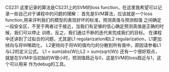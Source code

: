 CS231
这里记录的算法是CS231上的SVM的loss function，在这里我希望可以记录一些自己对于课程中的问题的理解：
首先是SVM算法，应该就是一个loss function,用来评判我们的模型的表现好坏的标准，预测真值与预测假值
之间确定一段安全区，不至于两者过于接近，当我们有足够的信心确定预测真值是正确的时候，我们可以停止
训练，反之，我们通过不断的迭代来完成我们的目标。
在课程中还讲到了过拟合的问题，尤其是L1 regularization和L2 regularization，L1更加倾向与将W稀疏化，
L2更倾向于将W的值均匀的分散到所有值中，原因请参看L1与L2的定义公式。
L1 = sum(abs(W));L2 = sum(sqrt(W))
还有一个很好观点，就是在SVM中当初始的W很小时，预测值趋近与0，这是SVM的loss趋近与1，这个可以用来
作为debug的工具。
